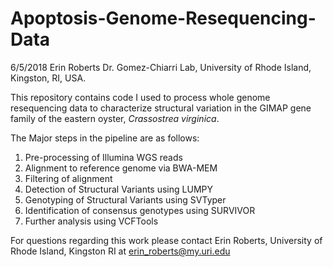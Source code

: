 # Apoptosis-Genome-Resequencing-Data
6/5/2018
Erin Roberts
Dr. Gomez-Chiarri Lab, University of Rhode Island, Kingston, RI, USA. 

This repository contains code I used to process whole genome resequencing data to characterize structural variation in the GIMAP gene family of the eastern oyster, *Crassostrea virginica*.

The Major steps in the pipeline are as follows:

1. Pre-processing of Illumina WGS reads
2. Alignment to reference genome via BWA-MEM
3. Filtering of alignment
4. Detection of Structural Variants using LUMPY
5. Genotyping of Structural Variants using SVTyper
6. Identification of consensus genotypes using SURVIVOR
7. Further analysis using VCFTools

For questions regarding this work please contact Erin Roberts, University of Rhode Island, Kingston RI at erin_roberts@my.uri.edu


